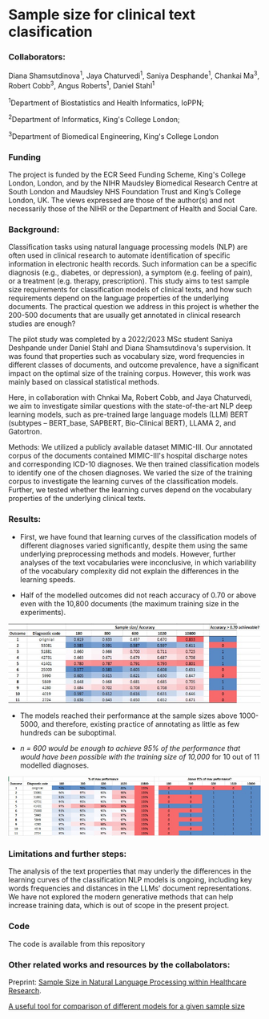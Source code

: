 # Sample size for clinical text clasification

### Collaborators: 
Diana Shamsutdinova<sup>1</sup>, Jaya Chaturvedi<sup>1</sup>, Saniya Desphande<sup>1</sup>, Chankai Ma<sup>3</sup>, Robert Cobb<sup>3</sup>, Angus Roberts<sup>1</sup>, Daniel Stahl<sup>1</sup> 

<sup>1</sup>Department of Biostatistics and Health Informatics, IoPPN; 

<sup>2</sup>Department of Informatics, King's College London; 

<sup>3</sup>Department of Biomedical Engineering, King's College London

### Funding 
The project is funded by the ECR Seed Funding Scheme, King's College London, London, and by the NIHR Maudsley Biomedical Research Centre at South London and Maudsley NHS Foundation Trust and King’s College London, UK. The views expressed are those of the author(s) and not necessarily those of the NIHR or the Department of Health and Social Care.

### Background: 

Classification tasks using natural language processing models (NLP) are often used in clinical research to automate identification of specific information in electronic health records. Such information can be a specific diagnosis (e.g., diabetes, or depression), a symptom (e.g. feeling of pain), or a treatment (e.g. therapy, prescription). This study aims to test sample size requirements for classification models of clinical texts, and how such requirements depend on the language properties of the underlying documents. The practical question we address in this project is whether the 200-500 documents that are usually get annotated in clinical research studies are enough? 

The pilot study was completed by a 2022/2023 MSc student Saniya Deshpande under Daniel Stahl and Diana Shamsutdinova's supervision. It was found that properties such as vocabulary size, word frequencies in different classes of documents, and outcome prevalence, have a significant impact on the optimal size of the training corpus. However, this work was mainly based on classical statistical methods. 

Here, in collaboration with  Chnkai Ma, Robert Cobb, and Jaya Chaturvedi,  we aim to investigate similar questions with the state-of-the-art NLP deep learning models, such as pre-trained large language models (LLM) BERT (subtypes – BERT_base, SAPBERT, Bio-Clinical BERT), LLAMA 2, and Gatortron.

Methods: We utilized a publicly available dataset MIMIC-III. Our annotated corpus of the documents contained MIMIC-III's hospital discharge notes and corresponding ICD-10 diagnoses. We then trained classification models to identify one of the chosen diagnoses. We varied the size of the training corpus to investigate the learning curves of the classification models. Further, we tested whether the learning curves depend on the vocabulary properties of the underlying clinical texts. 

### Results: 
* First, we have found that learning curves of the classification models of different diagnoses varied significantly, despite them using the same underlying preprocessing methods and models. However, further analyses of the text vocabularies were inconclusive, in which variability of the vocabulary complexity did not explain the differences in the learning speeds.

* Half of the modelled outcomes did not reach accuracy of 0.70 or above even with the 10,800 documents (the maximum training size in the experiments).

![image](Sample_size_fig1.jpg)

* The models reached their performance at the sample sizes above 1000-5000, and therefore, existing practice of annotating as little as few hundreds can be suboptimal.

* *n = 600 would be enough to achieve 95% of the performance that would have been possible with the training size of 10,000* for 10 out of 11 modelled diagnoses.

![image](Sample_size_fig2.jpg)



### Limitations and further steps: 
The analysis of the text properties that may underly the differences in the learning curves of the classification NLP models is ongoing, including key words frequencies and distances in the LLMs' document  representations.
We have not explored the modern generative methods that can help increase training data, which is out of scope in the present project.
 
### Code 
The code is available from this repository

### Other related works and resources by the collabolators:

Preprint: [Sample Size in Natural Language Processing within Healthcare Research](https://arxiv.org/abs/2309.02237).

[A useful tool for comparison of different models for a given sample size](https://jayachaturvedi-sample-size-in-healthcare-nlp-dashboard-poic0t.streamlit.app/)


